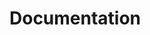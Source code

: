 # Documentation

<!-- Include critical information following a _Must, Has-to, Should, Should, Can't_ format -->